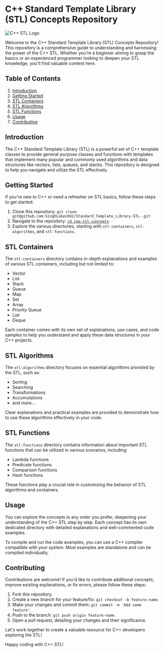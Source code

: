 # C++ Standard Template Library (STL) Concepts Repository

![C++ STL Logo](https://www.cplusplus.com/img/logo.png)

Welcome to the C++ Standard Template Library (STL) Concepts Repository! This repository is a comprehensive guide to understanding and harnessing the power of the C++ STL. Whether you're a beginner aiming to grasp the basics or an experienced programmer looking to deepen your STL knowledge, you'll find valuable content here.

## Table of Contents

1. [Introduction](#introduction)
2. [Getting Started](#getting-started)
3. [STL Containers](#stl-containers)
4. [STL Algorithms](#stl-algorithms)
5. [STL Functions](#stl-functions)
6. [Usage](#usage)
7. [Contributing](#contributing)

## Introduction

The C++ Standard Template Library (STL) is a powerful set of C++ template classes to provide general-purpose classes and functions with templates that implement many popular and commonly used algorithms and data structures like vectors, lists, queues, and stacks. This repository is designed to help you navigate and utilize the STL effectively.

## Getting Started

If you're new to C++ or need a refresher on STL basics, follow these steps to get started:

1. Clone this repository: `git clone git@github.com:SinghLokesh02/Standard_Template_Library-STL-.git`
2. Navigate to the repository: [`cd cpp-stl-concepts`](https://github.com/SinghLokesh02/Standard_Template_Library-STL-)
3. Explore the various directories, starting with `stl-containers`, `stl-algorithms`, and `stl-functions`.

## STL Containers

The `stl-containers` directory contains in-depth explanations and examples of various STL containers, including but not limited to:

- Vector
- List
- Stack
- Queue
- Map
- Set
- Array
- Priority Queue
- List
- Deque

Each container comes with its own set of explanations, use cases, and code samples to help you understand and apply these data structures in your C++ projects.

## STL Algorithms

The `stl-algorithms` directory focuses on essential algorithms provided by the STL, such as:

- Sorting
- Searching
- Transformations
- Accumulations
- and more...

Clear explanations and practical examples are provided to demonstrate how to use these algorithms effectively in your code.

## STL Functions

The `stl-functions` directory contains information about important STL functions that can be utilized in various scenarios, including:

- Lambda functions
- Predicate functions
- Comparison functions
- Hash functions

These functions play a crucial role in customizing the behavior of STL algorithms and containers.

## Usage

You can explore the concepts in any order you prefer, deepening your understanding of the C++ STL step by step. Each concept has its own dedicated directory with detailed explanations and well-commented code examples.

To compile and run the code examples, you can use a C++ compiler compatible with your system. Most examples are standalone and can be compiled individually.

## Contributing

Contributions are welcome! If you'd like to contribute additional concepts, improve existing explanations, or fix errors, please follow these steps:

1. Fork this repository.
2. Create a new branch for your feature/fix: `git checkout -b feature-name`.
3. Make your changes and commit them: `git commit -m 'Add some feature'`.
4. Push to the branch: `git push origin feature-name`.
5. Open a pull request, detailing your changes and their significance.

Let's work together to create a valuable resource for C++ developers exploring the STL!

Happy coding with C++ STL!

